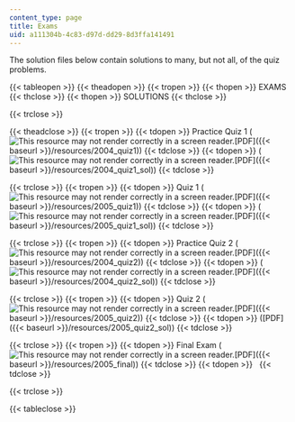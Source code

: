 ```yaml
---
content_type: page
title: Exams
uid: a111304b-4c83-d97d-dd29-8d3ffa141491
---
```


The solution files below contain solutions to many, but not all, of the quiz problems.

{{< tableopen >}}
{{< theadopen >}}
{{< tropen >}}
{{< thopen >}}
EXAMS
{{< thclose >}}
{{< thopen >}}
SOLUTIONS
{{< thclose >}}

{{< trclose >}}

{{< theadclose >}}
{{< tropen >}}
{{< tdopen >}}
Practice Quiz 1 (![This resource may not render correctly in a screen reader.](/images/inacessible.gif)[PDF]({{< baseurl >}}/resources/2004_quiz1))
{{< tdclose >}}
{{< tdopen >}}
(![This resource may not render correctly in a screen reader.](/images/inacessible.gif)[PDF]({{< baseurl >}}/resources/2004_quiz1_sol))
{{< tdclose >}}

{{< trclose >}}
{{< tropen >}}
{{< tdopen >}}
Quiz 1 (![This resource may not render correctly in a screen reader.](/images/inacessible.gif)[PDF]({{< baseurl >}}/resources/2005_quiz1))
{{< tdclose >}}
{{< tdopen >}}
(![This resource may not render correctly in a screen reader.](/images/inacessible.gif)[PDF]({{< baseurl >}}/resources/2005_quiz1_sol))
{{< tdclose >}}

{{< trclose >}}
{{< tropen >}}
{{< tdopen >}}
Practice Quiz 2 (![This resource may not render correctly in a screen reader.](/images/inacessible.gif)[PDF]({{< baseurl >}}/resources/2004_quiz2))
{{< tdclose >}}
{{< tdopen >}}
(![This resource may not render correctly in a screen reader.](/images/inacessible.gif)[PDF]({{< baseurl >}}/resources/2004_quiz2_sol))
{{< tdclose >}}

{{< trclose >}}
{{< tropen >}}
{{< tdopen >}}
Quiz 2 (![This resource may not render correctly in a screen reader.](/images/inacessible.gif)[PDF]({{< baseurl >}}/resources/2005_quiz2))
{{< tdclose >}}
{{< tdopen >}}
([PDF]({{< baseurl >}}/resources/2005_quiz2_sol))
{{< tdclose >}}

{{< trclose >}}
{{< tropen >}}
{{< tdopen >}}
Final Exam (![This resource may not render correctly in a screen reader.](/images/inacessible.gif)[PDF]({{< baseurl >}}/resources/2005_final))
{{< tdclose >}}
{{< tdopen >}}
 
{{< tdclose >}}

{{< trclose >}}

{{< tableclose >}}